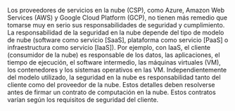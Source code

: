 Los proveedores de servicios en la nube (CSP), como Azure, Amazon Web Services (AWS) y Google Cloud Platform (GCP), no tienen más remedio que tomarse muy en serio sus responsabilidades de seguridad y cumplimiento.
La responsabilidad de la seguridad en la nube depende del tipo de modelo de nube (software como servicio [SaaS], plataforma como servicio [PaaS] o infraestructura como servicio [IaaS]). Por ejemplo, con IaaS, el cliente (consumidor de la nube) es responsable de los datos, las aplicaciones, el tiempo de ejecución, el software intermedio, las máquinas virtuales (VM), los contenedores y los sistemas operativos en las VM. Independientemente del modelo utilizado, la seguridad en la nube es responsabilidad tanto del cliente como del proveedor de la nube. Estos detalles deben resolverse antes de firmar un contrato de computación en la nube. Estos contratos varían según los requisitos de seguridad del cliente.